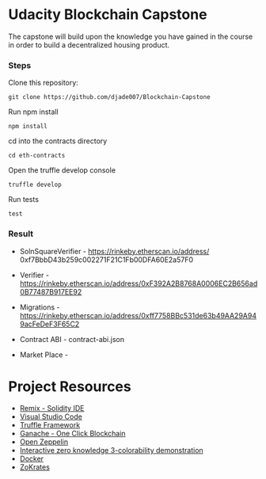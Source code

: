 # Udacity Blockchain Capstone

The capstone will build upon the knowledge you have gained in the course in order to build a decentralized housing product. 

### Steps
Clone this repository:

```
git clone https://github.com/djade007/Blockchain-Capstone
```

Run npm install
```
npm install
```

cd into the contracts directory
```
cd eth-contracts
```

Open the truffle develop console
```
truffle develop
```

Run tests
```
test
```

### Result
- SolnSquareVerifier - https://rinkeby.etherscan.io/address/
0xf7BbbD43b259c002271F21C1Fb00DFA60E2a57F0

- Verifier - https://rinkeby.etherscan.io/address/0xF392A2B8768A0006EC2B656ad0B77487B917EE92

- Migrations - https://rinkeby.etherscan.io/address/0xff7758BBc531de63b49AA29A949acFeDeF3F65C2

- Contract ABI - contract-abi.json
- Market Place -


# Project Resources

* [Remix - Solidity IDE](https://remix.ethereum.org/)
* [Visual Studio Code](https://code.visualstudio.com/)
* [Truffle Framework](https://truffleframework.com/)
* [Ganache - One Click Blockchain](https://truffleframework.com/ganache)
* [Open Zeppelin ](https://openzeppelin.org/)
* [Interactive zero knowledge 3-colorability demonstration](http://web.mit.edu/~ezyang/Public/graph/svg.html)
* [Docker](https://docs.docker.com/install/)
* [ZoKrates](https://github.com/Zokrates/ZoKrates)
